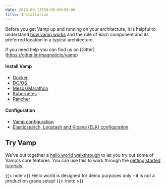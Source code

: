 ```yaml
---
date: 2016-09-13T09:00:00+00:00
title: Installation
---
```

Before you get Vamp up and running on your architecture, it is helpful to understand [how vamp works](/documentation/how-vamp-works/vamp-components-and-architecture) and the role of each component and its preferred location in a typical architecture.  

If you need help you can find us on [Gitter] (https://gitter.im/magneticio/vamp)

#### Install Vamp

* [Docker](docker)
* [DC/OS](dcos)
* [Mesos/Marathon](mesos-marathon)
* [Kubernetes](kubernetes)
* [Rancher](rancher)

#### Configuration

* [Vamp configuration](configure-vamp/)
* [Elasticsearch, Logstash and Kibana (ELK) configuration](configure-elastic-stack/) 

## Try Vamp

We've put together a [hello world walkthrough](/documentation/installation/hello-world/) to let you try out some of Vamp's core features. You can use this to work through the [getting started tutorials](/documentation/tutorials).

{{< note >}}
Hello world is designed for demo purposes only - it is not a production grade setup!
{{< /note >}}

